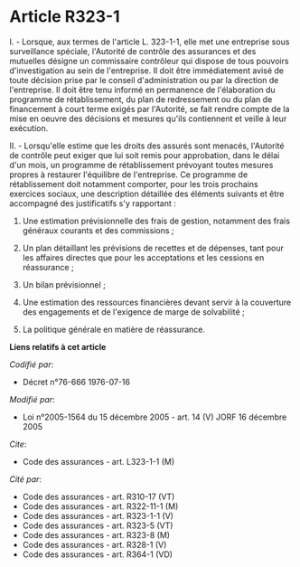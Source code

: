 # Article R323-1

I. - Lorsque, aux termes de l'article L. 323-1-1, elle met une entreprise sous surveillance spéciale, l'Autorité de contrôle
des assurances et des mutuelles désigne un commissaire contrôleur qui dispose de tous pouvoirs d'investigation au sein de
l'entreprise. Il doit être immédiatement avisé de toute décision prise par le conseil d'administration ou par la direction de
l'entreprise. Il doit être tenu informé en permanence de l'élaboration du programme de rétablissement, du plan de
redressement ou du plan de financement à court terme exigés par l'Autorité, se fait rendre compte de la mise en oeuvre des
décisions et mesures qu'ils contiennent et veille à leur exécution.

II. - Lorsqu'elle estime que les droits des assurés sont menacés, l'Autorité de contrôle peut exiger que lui soit remis pour
approbation, dans le délai d'un mois, un programme de rétablissement prévoyant toutes mesures propres à restaurer l'équilibre
de l'entreprise. Ce programme de rétablissement doit notamment comporter, pour les trois prochains exercices sociaux, une
description détaillée des éléments suivants et être accompagné des justificatifs s'y rapportant :

1. Une estimation prévisionnelle des frais de gestion, notamment des frais généraux courants et des commissions ;

2. Un plan détaillant les prévisions de recettes et de dépenses, tant pour les affaires directes que pour les acceptations et
les cessions en réassurance ;

3. Un bilan prévisionnel ;

4. Une estimation des ressources financières devant servir à la couverture des engagements et de l'exigence de marge de
solvabilité ;

5. La politique générale en matière de réassurance.

**Liens relatifs à cet article**

_Codifié par_:

  - Décret n°76-666 1976-07-16

_Modifié par_:

  - Loi n°2005-1564 du 15 décembre 2005 - art. 14 (V) JORF 16 décembre 2005

_Cite_:

  - Code des assurances - art. L323-1-1 (M)

_Cité par_:

  - Code des assurances - art. R310-17 (VT)
  - Code des assurances - art. R322-11-1 (M)
  - Code des assurances - art. R323-1-1 (V)
  - Code des assurances - art. R323-5 (VT)
  - Code des assurances - art. R323-8 (M)
  - Code des assurances - art. R328-1 (V)
  - Code des assurances - art. R364-1 (VD)
